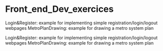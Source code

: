 # Front_end_Dev_exercices 

Login&Register: example for implementing simple registration/login/logout webpages
MetroPlanDrawing: example for drawing a metro system plan

Login&Register: example for implementing simple registration/login/logout webpages
MetroPlanDrawing: example for drawing a metro system plan
